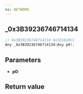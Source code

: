 ```yaml
---
ns: NETWORK
---
```

## _0x3B39236746714134

```c
// 0x3B39236746714134 0x5E1020CC
Any _0x3B39236746714134(Any p0);
```


## Parameters
* **p0**: 

## Return value
